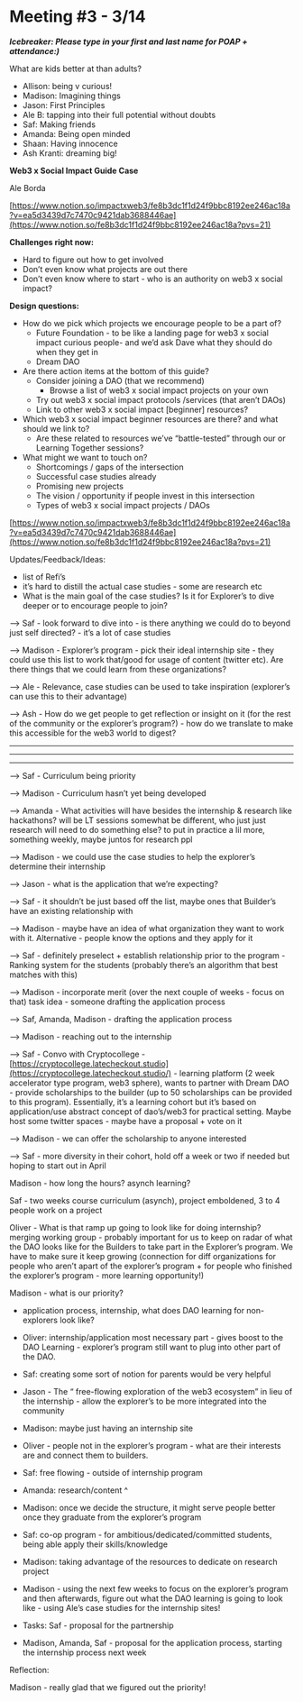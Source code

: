 # Meeting #3 - 3/14

***Icebreaker: Please type in your first and last name for POAP + attendance:)*** 

What are kids better at than adults? 

- Allison: being v curious!
- Madison: Imagining things
- Jason: First Principles
- Ale B: tapping into their full potential without doubts
- Saf: Making friends
- Amanda: Being open minded
- Shaan: Having innocence
- Ash Kranti: dreaming big!

**Web3 x Social Impact Guide Case** 

Ale Borda

 [https://www.notion.so/impactxweb3/fe8b3dc1f1d24f9bbc8192ee246ac18a?v=ea5d3439d7c7470c9421dab3688446ae](https://www.notion.so/fe8b3dc1f1d24f9bbc8192ee246ac18a?pvs=21)

**Challenges right now:**

- Hard to figure out how to get involved
- Don’t even know what projects are out there
- Don’t even know where to start - who is an authority on web3 x social impact?

**Design questions:**

- How do we pick which projects we encourage people to be a part of?
    - Future Foundation - to be like a landing page for web3 x social impact curious people- and we’d ask Dave what they should do when they get in
    - Dream DAO
- Are there action items at the bottom of this guide?
    - Consider joining a DAO (that we recommend)
        - Browse a list of web3 x social impact projects on your own
    - Try out web3 x social impact protocols /services (that aren’t DAOs)
    - Link to other web3 x social impact [beginner] resources?
- Which web3 x social impact beginner resources are there? and what should we link to?
    - Are these related to resources we’ve “battle-tested” through our [](../../../../../Evergreen%20Documents%20976d2984e99f4146b4283457a2303a7c/Evergreen%20Documents%20Database%20db1ccc6322ae474dba4b59d6b687d080/Dream%20DAO%20Learning%20Resources%2009d28d2fc90244639f0555bc8dfdb2cc/Dream%20DAO%20Open%20Library%20(w%20Reviews)%20738d91bcf871449294f962e3b59f467c/Dream%20DAO%20open%20library%20-%20resource%20list%20efd5b2b41c8847fc86ade78b2cc5b759.md) or Learning Together sessions?
- What might we want to touch on?
    - Shortcomings / gaps of the intersection
    - Successful case studies already
    - Promising new projects
    - The vision / opportunity if people invest in this intersection
    - Types of web3 x social impact projects / DAOs

[https://www.notion.so/impactxweb3/fe8b3dc1f1d24f9bbc8192ee246ac18a?v=ea5d3439d7c7470c9421dab3688446ae](https://www.notion.so/fe8b3dc1f1d24f9bbc8192ee246ac18a?pvs=21)

Updates/Feedback/Ideas: 

- list of Refi’s
- it’s hard to distill the actual case studies - some are research etc
- What is the main goal of the case studies? Is it for Explorer’s to dive deeper or to encourage people to join?

 —> Saf - look forward to dive into - is there anything we could do to beyond just self directed?  - it’s a lot of case studies

—> Madison - Explorer’s program - pick their ideal internship site - they could use this list to work that/good for usage of content (twitter etc). Are there things that we could learn from these organizations? 

—> Ale - Relevance, case studies can be used to take inspiration (explorer’s can use this to their advantage) 

—> Ash - How do we get people to get reflection or insight on it (for the rest of the community or the explorer’s program?) - how do we translate to make this accessible for the web3 world to digest? 

---

---

---

—> Saf - Curriculum being priority 

—> Madison - Curriculum hasn’t yet being developed

—> Amanda - What activities will have besides the internship & research like hackathons? will be LT sessions somewhat be different, who just just research will need to do something else? to put in practice a lil more, something weekly, maybe juntos for research ppl

—> Madison - we could use the case studies to help the explorer’s determine their internship 

—> Jason - what is the application that we’re expecting? 

—> Saf - it shouldn’t be just based off the list, maybe ones that Builder’s have an existing relationship with 

—> Madison - maybe have an idea of what organization they want to work with it. Alternative - people know the options and they apply for it 

—> Saf - definitely preselect + establish relationship prior to the program - Ranking system for the students (probably there’s an algorithm that best matches with this) 

—> Madison - incorporate merit (over the next couple of weeks - focus on that) task idea - someone drafting the application process 

—> Saf, Amanda, Madison - drafting the application process 

—> Madison - reaching out to the internship 

—> Saf - Convo with Cryptocollege - [https://cryptocollege.latecheckout.studio](https://cryptocollege.latecheckout.studio/) - learning platform (2 week accelerator type program, web3 sphere), wants to partner with Dream DAO - provide scholarships to the builder (up to 50 scholarships can be provided to this program). Essentially, it’s a learning cohort but it’s based on application/use abstract concept of dao’s/web3 for practical setting. Maybe host some twitter spaces - maybe have a proposal + vote on it 

—> Madison - we can offer the scholarship to anyone interested

—> Saf - more diversity in their cohort, hold off a week or two if needed but hoping to start out in April 

Madison - how long the hours? asynch learning? 

Saf - two weeks course curriculum (asynch), project emboldened, 3 to 4 people work on a project

Oliver - What is that ramp up going to look like for doing internship? merging working group - probably important for us to keep on radar of what the DAO looks like for the Builders to take part in the Explorer’s program. We have to make sure it keep growing (connection for diff organizations for people who aren’t apart of the explorer’s program + for people who finished the explorer’s program - more learning opportunity!) 

Madison - what is our priority? 

 - application process, internship, what does DAO learning for non-explorers look like? 

- Oliver: internship/application most necessary part - gives boost to the DAO Learning - explorer’s program still want to plug into other part of the DAO.
- Saf: creating some sort of notion for parents would be very helpful
- Jason - The “ free-flowing exploration of the web3 ecosystem” in lieu of the internship - allow the explorer’s to be more integrated into the community
- Madison: maybe just having an internship site
- Oliver - people not in the explorer’s program - what are their interests are and connect them to builders.
- Saf: free flowing - outside of internship program
- Amanda: research/content ^
- Madison: once we decide the structure, it might serve people better once they graduate from the explorer’s program
- Saf: co-op program - for ambitious/dedicated/committed students, being able apply their skills/knowledge
- Madison: taking advantage of the resources to dedicate on research project
- Madison - using the next few weeks to focus on the explorer’s program and then afterwards, figure out what the DAO learning is going to look like - using Ale’s case studies for the internship sites!
- Tasks: Saf - proposal for the partnership
- Madison, Amanda, Saf - proposal for the application process, starting the internship process next week

Reflection: 

Madison - really glad that we figured out the priority!